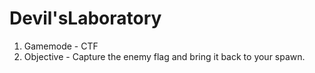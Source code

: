 # Devil'sLaboratory 

1. Gamemode - CTF
2. Objective - Capture the enemy flag and bring it back to your spawn.


